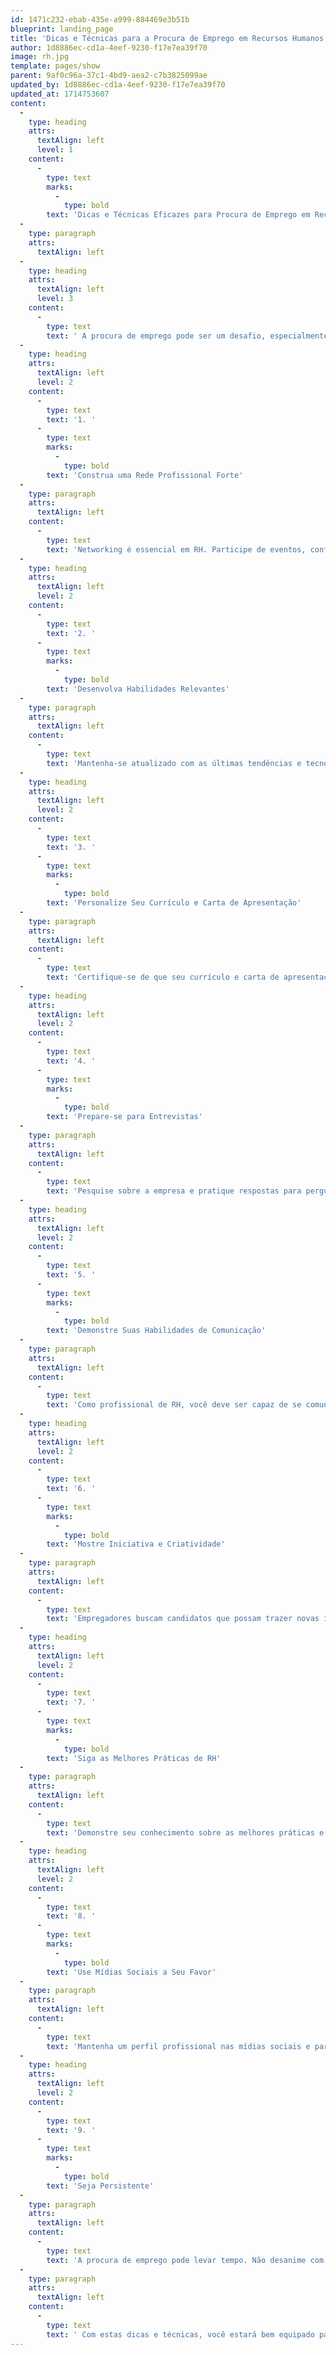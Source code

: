 ```yaml
---
id: 1471c232-ebab-435e-a999-884469e3b51b
blueprint: landing_page
title: 'Dicas e Técnicas para a Procura de Emprego em Recursos Humanos'
author: 1d8886ec-cd1a-4eef-9230-f17e7ea39f70
image: rh.jpg
template: pages/show
parent: 9af0c96a-37c1-4bd9-aea2-c7b3825099ae
updated_by: 1d8886ec-cd1a-4eef-9230-f17e7ea39f70
updated_at: 1714753607
content:
  -
    type: heading
    attrs:
      textAlign: left
      level: 1
    content:
      -
        type: text
        marks:
          -
            type: bold
        text: 'Dicas e Técnicas Eficazes para Procura de Emprego em Recursos Humanos'
  -
    type: paragraph
    attrs:
      textAlign: left
  -
    type: heading
    attrs:
      textAlign: left
      level: 3
    content:
      -
        type: text
        text: ' A procura de emprego pode ser um desafio, especialmente em um campo tão competitivo como o de Recursos Humanos (RH). No entanto, com as estratégias certas e uma abordagem proativa, você pode aumentar significativamente suas chances de sucesso. Este artigo oferece dicas e técnicas eficazes para ajudá-lo a se destacar no mercado de RH.'
  -
    type: heading
    attrs:
      textAlign: left
      level: 2
    content:
      -
        type: text
        text: '1. '
      -
        type: text
        marks:
          -
            type: bold
        text: 'Construa uma Rede Profissional Forte'
  -
    type: paragraph
    attrs:
      textAlign: left
    content:
      -
        type: text
        text: 'Networking é essencial em RH. Participe de eventos, conferências e workshops da indústria para conhecer profissionais da área. Use plataformas como LinkedIn para se conectar com colegas de profissão e potenciais empregadores.'
  -
    type: heading
    attrs:
      textAlign: left
      level: 2
    content:
      -
        type: text
        text: '2. '
      -
        type: text
        marks:
          -
            type: bold
        text: 'Desenvolva Habilidades Relevantes'
  -
    type: paragraph
    attrs:
      textAlign: left
    content:
      -
        type: text
        text: 'Mantenha-se atualizado com as últimas tendências e tecnologias em RH. Invista em cursos e certificações que possam enriquecer seu currículo e mostrar seu comprometimento com o desenvolvimento profissional.'
  -
    type: heading
    attrs:
      textAlign: left
      level: 2
    content:
      -
        type: text
        text: '3. '
      -
        type: text
        marks:
          -
            type: bold
        text: 'Personalize Seu Currículo e Carta de Apresentação'
  -
    type: paragraph
    attrs:
      textAlign: left
    content:
      -
        type: text
        text: 'Certifique-se de que seu currículo e carta de apresentação estejam adaptados para a posição específica à qual você está se candidatando. Destaque experiências e habilidades que são particularmente relevantes para o trabalho em RH.'
  -
    type: heading
    attrs:
      textAlign: left
      level: 2
    content:
      -
        type: text
        text: '4. '
      -
        type: text
        marks:
          -
            type: bold
        text: 'Prepare-se para Entrevistas'
  -
    type: paragraph
    attrs:
      textAlign: left
    content:
      -
        type: text
        text: 'Pesquise sobre a empresa e pratique respostas para perguntas comuns de entrevistas em RH. Esteja pronto para discutir como suas experiências anteriores e habilidades se alinham com as necessidades da empresa.'
  -
    type: heading
    attrs:
      textAlign: left
      level: 2
    content:
      -
        type: text
        text: '5. '
      -
        type: text
        marks:
          -
            type: bold
        text: 'Demonstre Suas Habilidades de Comunicação'
  -
    type: paragraph
    attrs:
      textAlign: left
    content:
      -
        type: text
        text: 'Como profissional de RH, você deve ser capaz de se comunicar efetivamente. Pratique sua fala em público e escrita para garantir que você possa apresentar suas ideias claramente.'
  -
    type: heading
    attrs:
      textAlign: left
      level: 2
    content:
      -
        type: text
        text: '6. '
      -
        type: text
        marks:
          -
            type: bold
        text: 'Mostre Iniciativa e Criatividade'
  -
    type: paragraph
    attrs:
      textAlign: left
    content:
      -
        type: text
        text: 'Empregadores buscam candidatos que possam trazer novas ideias e perspectivas para a equipe. Não tenha medo de compartilhar suas ideias inovadoras durante o processo de entrevista.'
  -
    type: heading
    attrs:
      textAlign: left
      level: 2
    content:
      -
        type: text
        text: '7. '
      -
        type: text
        marks:
          -
            type: bold
        text: 'Siga as Melhores Práticas de RH'
  -
    type: paragraph
    attrs:
      textAlign: left
    content:
      -
        type: text
        text: 'Demonstre seu conhecimento sobre as melhores práticas e regulamentações de RH. Isso mostra que você é um profissional informado e confiável.'
  -
    type: heading
    attrs:
      textAlign: left
      level: 2
    content:
      -
        type: text
        text: '8. '
      -
        type: text
        marks:
          -
            type: bold
        text: 'Use Mídias Sociais a Seu Favor'
  -
    type: paragraph
    attrs:
      textAlign: left
    content:
      -
        type: text
        text: 'Mantenha um perfil profissional nas mídias sociais e participe de grupos relacionados a RH. Compartilhe conteúdo relevante e contribua com discussões para aumentar sua visibilidade.'
  -
    type: heading
    attrs:
      textAlign: left
      level: 2
    content:
      -
        type: text
        text: '9. '
      -
        type: text
        marks:
          -
            type: bold
        text: 'Seja Persistente'
  -
    type: paragraph
    attrs:
      textAlign: left
    content:
      -
        type: text
        text: 'A procura de emprego pode levar tempo. Não desanime com rejeições. Continue aplicando, aprendendo e crescendo profissionalmente.'
  -
    type: paragraph
    attrs:
      textAlign: left
    content:
      -
        type: text
        text: ' Com estas dicas e técnicas, você estará bem equipado para encontrar e conquistar uma posição na área de Recursos Humanos. Lembre-se de que a persistência e a vontade de aprender são tão importantes quanto suas habilidades e experiências. Boa sorte!'
---
```

